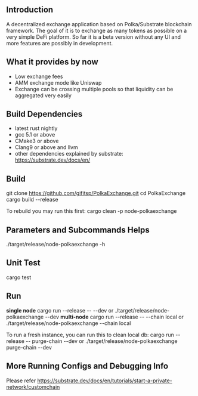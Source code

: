 ## Introduction
A decentralized exchange application based on Polka/Substrate blockchain framework. The goal of it is to exchange as many tokens as possible on a very simple DeFi platform. So far it is a beta version without any UI and more features are possibly in development.

## What it provides by now
* Low exchange fees
* AMM exchange mode like Uniswap
* Exchange can be crossing multiple pools so that liquidity can be aggregated very easily

## Build Dependencies
* latest rust nightly
* gcc 5.1 or above
* CMake3 or above
* Clang9 or above and llvm
* other dependencies explained by substrate: https://substrate.dev/docs/en/

## Build
git clone https://github.com/gifitsp/PolkaExchange.git
cd PolkaExchange
cargo build --release

To rebuild you may run this first:
cargo clean -p node-polkaexchange

## Parameters and Subcommands Helps
./target/release/node-polkaexchange -h

## Unit Test
cargo test

## Run
**single node**
cargo run --release -- --dev
or
./target/release/node-polkaexchange --dev
**multi-node**
cargo run --release -- --chain local
or
./target/release/node-polkaexchange --chain local

To run a fresh instance, you can run this to clean local db:
cargo run --release -- purge-chain --dev
or
./target/release/node-polkaexchange purge-chain --dev

## More Running Configs and Debugging Info
Please refer https://substrate.dev/docs/en/tutorials/start-a-private-network/customchain

